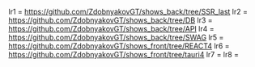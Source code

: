lr1 = https://github.com/ZdobnyakovGT/shows_back/tree/SSR_last
lr2 = https://github.com/ZdobnyakovGT/shows_back/tree/DB
lr3 = https://github.com/ZdobnyakovGT/shows_back/tree/API
lr4 = https://github.com/ZdobnyakovGT/shows_back/tree/SWAG
lr5 = https://github.com/ZdobnyakovGT/shows_front/tree/REACT4
lr6 = https://github.com/ZdobnyakovGT/shows_front/tree/tauri4
lr7 = 
lr8 =
